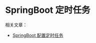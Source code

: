 # SpringBoot 定时任务

相关文章：  
* [SpringBoot 配置定时任务](https://www.zhyea.com/2019/11/14/spring-boot-scheduling-executor.html)